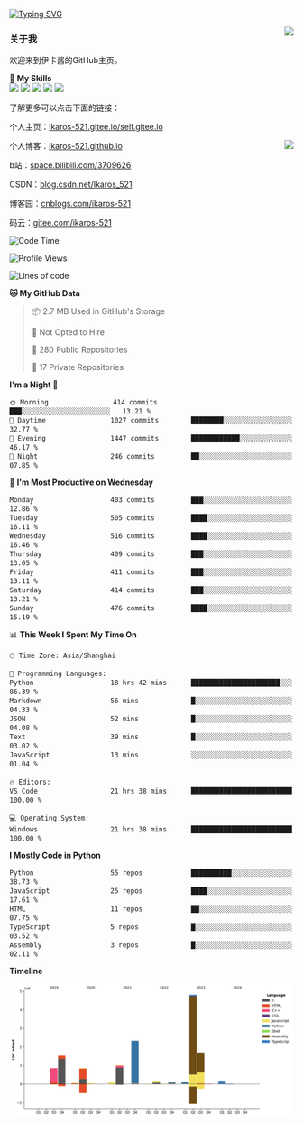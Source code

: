 [![Typing SVG](https://readme-typing-svg.herokuapp.com?size=25&duration=2500&color=8C43EA&vCenter=true&width=200&height=40&lines=Hi+Welcome+%F0%9F%91%8B%F0%9F%8F%BB;I'm+Love丶伊卡洛斯)](https://git.io/typing-svg)

<a href="#">
  <img align="right" src="https://github-readme-stats.vercel.app/api?username=Ikaros-521&count_private=true&show_icons=true&bg_color=15,f2f7fd,E0EAFC" />
</a>

### 关于我

欢迎来到伊卡酱的GitHub主页。

🌟 **My Skills**  
![](https://img.shields.io/badge/-C-A8B9CC?style=flat-square&logo=C&logoColor=fff)
![](https://img.shields.io/badge/-Python-3776AB?style=flat-square&logo=Python&logoColor=fff)
![](https://img.shields.io/badge/-JavaScript-F7DF1E?style=flat-square&logo=JavaScript&logoColor=fff)
![](https://img.shields.io/badge/-C++-00599C?style=flat-square&logo=Cpp&logoColor=fff)
![](https://img.shields.io/badge/-Linux-000000?style=flat-square&logo=Linux&logoColor=fff)

了解更多可以点击下面的链接：  

个人主页：[ikaros-521.gitee.io/self.gitee.io](https://ikaros-521.gitee.io/self.gitee.io/)  

<img align='right' src="https://github.com/Ikaros-521/Ikaros-521/assets/40910637/3a5e50bc-91dc-4aa5-b7a0-8b27ad1c2b33" height="330">

个人博客：[ikaros-521.github.io](https://ikaros-521.github.io/)  

b站：[space.bilibili.com/3709626](https://space.bilibili.com/3709626)  

CSDN：[blog.csdn.net/Ikaros_521](https://blog.csdn.net/Ikaros_521)  

博客园：[cnblogs.com/ikaros-521](https://www.cnblogs.com/ikaros-521)  

码云：[gitee.com/ikaros-521](https://gitee.com/ikaros-521)  


<!--START_SECTION:waka-->
![Code Time](http://img.shields.io/badge/Code%20Time-1%2C193%20hrs%2022%20mins-blue)

![Profile Views](http://img.shields.io/badge/Profile%20Views-29-blue)

![Lines of code](https://img.shields.io/badge/From%20Hello%20World%20I%27ve%20Written-13.8%20million%20lines%20of%20code-blue)

**🐱 My GitHub Data** 

> 📦 2.7 MB Used in GitHub's Storage 
 > 
> 🚫 Not Opted to Hire
 > 
> 📜 280 Public Repositories 
 > 
> 🔑 17 Private Repositories 
 > 
**I'm a Night 🦉** 

```text
🌞 Morning                414 commits         ███░░░░░░░░░░░░░░░░░░░░░░   13.21 % 
🌆 Daytime                1027 commits        ████████░░░░░░░░░░░░░░░░░   32.77 % 
🌃 Evening                1447 commits        ████████████░░░░░░░░░░░░░   46.17 % 
🌙 Night                  246 commits         ██░░░░░░░░░░░░░░░░░░░░░░░   07.85 % 
```
📅 **I'm Most Productive on Wednesday** 

```text
Monday                   403 commits         ███░░░░░░░░░░░░░░░░░░░░░░   12.86 % 
Tuesday                  505 commits         ████░░░░░░░░░░░░░░░░░░░░░   16.11 % 
Wednesday                516 commits         ████░░░░░░░░░░░░░░░░░░░░░   16.46 % 
Thursday                 409 commits         ███░░░░░░░░░░░░░░░░░░░░░░   13.05 % 
Friday                   411 commits         ███░░░░░░░░░░░░░░░░░░░░░░   13.11 % 
Saturday                 414 commits         ███░░░░░░░░░░░░░░░░░░░░░░   13.21 % 
Sunday                   476 commits         ████░░░░░░░░░░░░░░░░░░░░░   15.19 % 
```


📊 **This Week I Spent My Time On** 

```text
🕑︎ Time Zone: Asia/Shanghai

💬 Programming Languages: 
Python                   18 hrs 42 mins      ██████████████████████░░░   86.39 % 
Markdown                 56 mins             █░░░░░░░░░░░░░░░░░░░░░░░░   04.33 % 
JSON                     52 mins             █░░░░░░░░░░░░░░░░░░░░░░░░   04.08 % 
Text                     39 mins             █░░░░░░░░░░░░░░░░░░░░░░░░   03.02 % 
JavaScript               13 mins             ░░░░░░░░░░░░░░░░░░░░░░░░░   01.04 % 

🔥 Editors: 
VS Code                  21 hrs 38 mins      █████████████████████████   100.00 % 

💻 Operating System: 
Windows                  21 hrs 38 mins      █████████████████████████   100.00 % 
```

**I Mostly Code in Python** 

```text
Python                   55 repos            ██████████░░░░░░░░░░░░░░░   38.73 % 
JavaScript               25 repos            ████░░░░░░░░░░░░░░░░░░░░░   17.61 % 
HTML                     11 repos            ██░░░░░░░░░░░░░░░░░░░░░░░   07.75 % 
TypeScript               5 repos             █░░░░░░░░░░░░░░░░░░░░░░░░   03.52 % 
Assembly                 3 repos             █░░░░░░░░░░░░░░░░░░░░░░░░   02.11 % 
```



**Timeline**

![Lines of Code chart](https://raw.githubusercontent.com/Ikaros-521/Ikaros-521/main/assets/bar_graph.png)


<!--END_SECTION:waka-->


<!--
**Ikaros-521/Ikaros-521** is a ✨ _special_ ✨ repository because its `README.md` (this file) appears on your GitHub profile.

Here are some ideas to get you started:

- 🔭 I’m currently working on ...
- 🌱 I’m currently learning ...
- 👯 I’m looking to collaborate on ...
- 🤔 I’m looking for help with ...
- 💬 Ask me about ...
- 📫 How to reach me: ...
- 😄 Pronouns: ...
- ⚡ Fun fact: ...
-->
